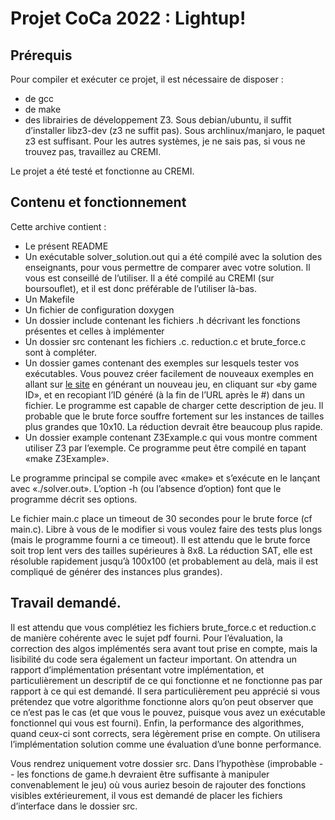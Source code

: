 
# Projet CoCa 2022 : Lightup!

## Prérequis

Pour compiler et exécuter ce projet, il est nécessaire de disposer :

- de gcc
- de make
- des librairies de développement Z3. Sous debian/ubuntu, il suffit d’installer libz3-dev (z3 ne suffit pas). Sous archlinux/manjaro, le paquet z3 est suffisant. Pour les autres systèmes, je ne sais pas, si vous ne trouvez pas, travaillez au CREMI.

Le projet a été testé et fonctionne au CREMI.

## Contenu et fonctionnement

Cette archive contient :

- Le présent README
- Un exécutable solver_solution.out qui a été compilé avec la solution des enseignants, pour vous permettre de comparer avec votre solution. Il vous est conseillé de l’utiliser. Il a été compilé au CREMI (sur boursouflet), et il est donc préférable de l’utiliser là-bas.
- Un Makefile
- Un fichier de configuration doxygen
- Un dossier include contenant les fichiers .h décrivant les fonctions présentes et celles à implémenter
- Un dossier src contenant les fichiers .c. reduction.c et brute_force.c sont à compléter.
- Un dossier games contenant des exemples sur lesquels tester vos exécutables. Vous pouvez créer facilement de nouveaux exemples en allant sur [le site](https://www.chiark.greenend.org.uk/~sgtatham/puzzles/js/lightup.html) en générant un nouveau jeu, en cliquant sur «by game ID», et en recopiant l’ID généré (à la fin de l’URL après le #) dans un fichier. Le programme est capable de charger cette description de jeu. Il probable que le brute force souffre fortement sur les instances de tailles plus grandes que 10x10. La réduction devrait être beaucoup plus rapide.
- Un dossier example contenant Z3Example.c qui vous montre comment utiliser Z3 par l’exemple. Ce programme peut être compilé en tapant «make Z3Example».

Le programme principal se compile avec «make» et s’exécute en le lançant avec «./solver.out». L’option -h (ou l’absence d’option) font que le programme décrit ses options.

Le fichier main.c place un timeout de 30 secondes pour le brute force (cf main.c). Libre à vous de le modifier si vous voulez faire des tests plus longs (mais le programme fourni a ce timeout).
Il est attendu que le brute force soit trop lent vers des tailles supérieures à 8x8. La réduction SAT, elle est résoluble rapidement jusqu’à 100x100 (et probablement au delà, mais il est compliqué de générer des instances plus grandes).

## Travail demandé.

Il est attendu que vous complétiez les fichiers brute_force.c et reduction.c de manière cohérente avec le sujet pdf fourni.
Pour l’évaluation, la correction des algos implémentés sera avant tout prise en compte, mais la lisibilité du code sera également un facteur important.
On attendra un rapport d’implémentation présentant votre implémentation, et particulièrement un descriptif de ce qui fonctionne et ne fonctionne pas par rapport à ce qui est demandé. Il sera particulièrement peu apprécié si vous prétendez que votre algorithme fonctionne alors qu’on peut observer que ce n’est pas le cas (et que vous le pouvez, puisque vous avez un exécutable fonctionnel qui vous est fourni).
Enfin, la performance des algorithmes, quand ceux-ci sont corrects, sera légèrement prise en compte. On utilisera l’implémentation solution comme une évaluation d’une bonne performance.

Vous rendrez uniquement votre dossier src.
Dans l’hypothèse (improbable -- les fonctions de game.h devraient être suffisante à manipuler convenablement le jeu) où vous auriez besoin de rajouter des fonctions visibles extérieurement, il vous est demandé de placer les fichiers d’interface dans le dossier src.
